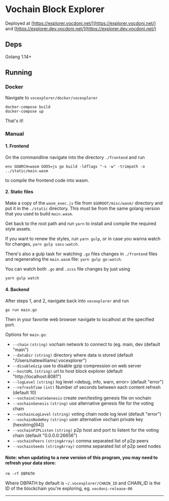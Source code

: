 # Vochain Block Explorer

Deployed at [https://explorer.vocdoni.net/](https://explorer.vocdoni.net/) and [https://explorer.dev.vocdoni.net/](https://explorer.dev.vocdoni.net/)

## Deps

Golang 1.14+

## Running

### Docker

Navigate to `vocexplorer/docker/vocexplorer`
~~~
docker-compose build
docker-compose up
~~~
That's it!

### Manual

#### 1. Frontend

On the commandline navigate into the directory `./frontend` and run 
~~~
env GOARCH=wasm GOOS=js go build -ldflags "-s -w" -trimpath -o ../static/main.wasm
~~~
to compile the frontend code into wasm.

#### 2. Static files

Make a copy of the `wasm_exec.js` file from `$GOROOT/misc/wasm/` directory and put it in the `./static` directory.  This must be from the same golang version that you used to build `main.wasm`.

Get back to the root path and run `yarn` to install and compile the required style assets.

If you want to renew the styles, run `yarn gulp`, or in case you wanna watch for changes, `yarn gulp sass:watch`.

There's also a gulp task for watching `.go` files changes in `./frontend` files and regenerating the `main.wasm` file: `yarn gulp go:watch`.

You can watch both `.go` and `.scss` file changes by just using

~~~bash
yarn gulp watch
~~~

#### 4. Backend

After steps 1, and 2, navigate back into `vocexplorer` and run
~~~ 
go run main.go
~~~ 
Then in your favorite web browser navigate to localhost at the specified port.

Options for `main.go`:
- `--chain` `(string)`               vochain network to connect to (eg. main, dev (default "main")
- `--dataDir` `(string)`             directory where data is stored (default "/Users/natewilliams/.vocexplorer")
- `--disableGzip`                    use to disable gzip compression on web server
- `--hostURL` `(string)`             url to host block explorer (default "http://localhost:8081")
- `--logLevel` `(string)`            log level <debug, info, warn, error> (default "error")
- `--refreshTime` `(int)`            Number of seconds between each content refresh (default 10)
- `--vochainCreateGenesis`           create own/testing genesis file on vochain
- `--vochainGenesis` `(string)`      use alternative genesis file for the voting chain
- `--vochainLogLevel` `(string)`     voting chain node log level (default "error")
- `--vochainNodeKey` `(string)`      user alternative vochain private key (hexstring[64])
- `--vochainP2PListen` `(string)`    p2p host and port to listent for the voting chain (default "0.0.0.0:26656")
- `--vochainPeers` `(stringArray)`   comma separated list of p2p peers
- `--vochainSeeds` `(stringArray)`   comma separated list of p2p seed nodes
#### Note: when updating to a new version of this program, you may need to refresh your data store:
~~~
rm -rf DBPATH
~~~ 
Where DBPATH by default is 
`~/.vocexplorer/CHAIN_ID`
and CHAIN_ID is the ID of the blockchain you're exploring, eg. `vocdoni-release-06`

----
